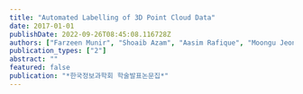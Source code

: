 ```yaml
---
title: "Automated Labelling of 3D Point Cloud Data"
date: 2017-01-01
publishDate: 2022-09-26T08:45:08.116728Z
authors: ["Farzeen Munir", "Shoaib Azam", "Aasim Rafique", "Moongu Jeon"]
publication_types: ["2"]
abstract: ""
featured: false
publication: "*한국정보과학회 학술발표논문집*"
---
```


